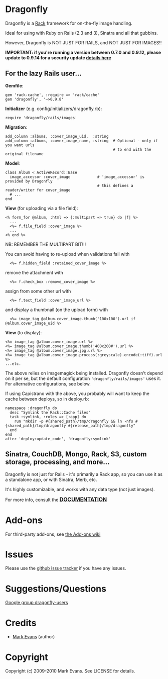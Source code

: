 Dragonfly
===========

Dragonfly is a <a href="http://rack.rubyforge.org">Rack</a> framework for on-the-fly image handling.

Ideal for using with Ruby on Rails (2.3 and 3), Sinatra and all that gubbins.

However, Dragonfly is NOT JUST FOR RAILS, and NOT JUST FOR IMAGES!!

**IMPORTANT: if you're running a version between 0.7.0 and 0.9.12, please update to 0.9.14 for a security update [details here](https://groups.google.com/forum/?fromgroups=#!topic/dragonfly-users/3c3WIU3VQTo)**

For the lazy Rails user...
--------------------------
**Gemfile**:

    gem 'rack-cache', :require => 'rack/cache'
    gem 'dragonfly', '~>0.9.8'

**Initializer** (e.g. config/initializers/dragonfly.rb):

    require 'dragonfly/rails/images'

**Migration**:

    add_column :albums, :cover_image_uid,  :string
    add_column :albums, :cover_image_name, :string  # Optional - only if you want urls
                                                    # to end with the original filename

**Model**:

    class Album < ActiveRecord::Base
      image_accessor :cover_image            # 'image_accessor' is provided by Dragonfly
                                             # this defines a reader/writer for cover_image
      # ...
    end

**View** (for uploading via a file field):

    <% form_for @album, :html => {:multipart => true} do |f| %>
      ...
      <%= f.file_field :cover_image %>
      ...
    <% end %>

NB: REMEMBER THE MULTIPART BIT!!!

You can avoid having to re-upload when validations fail with

      <%= f.hidden_field :retained_cover_image %>

remove the attachment with

      <%= f.check_box :remove_cover_image %>

assign from some other url with

      <%= f.text_field :cover_image_url %>

and display a thumbnail (on the upload form) with

      <%= image_tag @album.cover_image.thumb('100x100').url if @album.cover_image_uid %>

**View** (to display):

    <%= image_tag @album.cover_image.url %>
    <%= image_tag @album.cover_image.thumb('400x200#').url %>
    <%= image_tag @album.cover_image.jpg.url %>
    <%= image_tag @album.cover_image.process(:greyscale).encode(:tiff).url %>
    ...etc.

The above relies on imagemagick being installed. Dragonfly doesn't depend on it per se, but the default configuration `'dragonfly/rails/images'`
uses it. For alternative configurations, see below.

If using Capistrano with the above, you probably will want to keep the cache between deploys, so in deploy.rb:

    namespace :dragonfly do
      desc "Symlink the Rack::Cache files"
      task :symlink, :roles => [:app] do
        run "mkdir -p #{shared_path}/tmp/dragonfly && ln -nfs #{shared_path}/tmp/dragonfly #{release_path}/tmp/dragonfly"
      end
    end
    after 'deploy:update_code', 'dragonfly:symlink'

Sinatra, CouchDB, Mongo, Rack, S3, custom storage, processing, and more...
--------------------------------------------------------------------------
Dragonfly is not just for Rails - it's primarily a Rack app, so you can use it as a standalone app, or with Sinatra, Merb, etc.

It's highly customizable, and works with any data type (not just images).

For more info, consult the <a href="http://markevans.github.com/dragonfly"><big><strong>DOCUMENTATION</strong></big></a>

Add-ons
=======
For third-party add-ons, see [the Add-ons wiki](http://github.com/markevans/dragonfly/wiki/Dragonfly-add-ons)

Issues
======
Please use the <a href="http://github.com/markevans/dragonfly/issues">github issue tracker</a> if you have any issues.

Suggestions/Questions
=====================
<a href="http://groups.google.com/group/dragonfly-users">Google group dragonfly-users</a>

Credits
=======
- [Mark Evans](http://github.com/markevans) (author)

Copyright
========
Copyright (c) 2009-2010 Mark Evans. See LICENSE for details.
